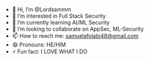 - 👋 Hi, I’m @Lordsammm
- 👀 I’m interested in Full Stack Security 
- 🌱 I’m currently learning AI/ML Security
- 💞️ I’m looking to collaborate on AppSec, ML-Security
- 📫 How to reach me: samuelafolabi48@gmail.com
- 😄 Pronouns: HE/HIM
- ⚡ Fun fact: I LOVE WHAT I DO

<!---
Lordsammm/Lordsammm is a ✨ special ✨ repository because its `README.md` (this file) appears on your GitHub profile.
You can click the Preview link to take a look at your changes.
--->
